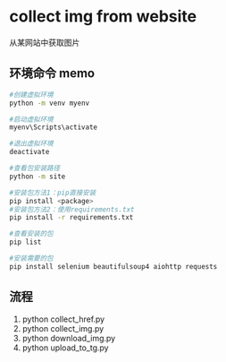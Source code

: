 # collect img from website

从某网站中获取图片

## 环境命令 memo

```bash
#创建虚拟环境
python -m venv myenv

#启动虚拟环境
myenv\Scripts\activate

#退出虚拟环境
deactivate

#查看包安装路径
python -m site

#安装包方法1：pip直接安装
pip install <package>
#安装包方法2：使用requirements.txt
pip install -r requirements.txt

#查看安装的包
pip list
```

```bash
#安装需要的包
pip install selenium beautifulsoup4 aiohttp requests
```

## 流程

1. python collect_href.py
2. python collect_img.py
3. python download_img.py
4. python upload_to_tg.py
